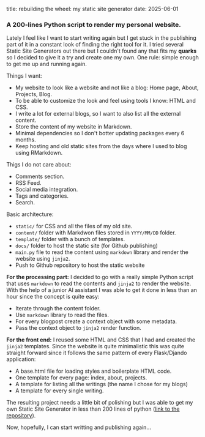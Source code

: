 title: rebuilding the wheel: my static site generator
date: 2025-06-01

### A 200-lines Python script to render my personal website.

Lately I feel like I want to start writing again but I get stuck in the publishing part of it in a constant look of finding the right tool for it. I tried several Static Site Generators out there but I couldn't found any that fits my **quarks** so I decided to give it a try and create one my own. One rule: simple enough to get me up and running again.

Things I want:

  - My website to look like a website and not like a blog: Home page, About, Projects, Blog.
  - To be able to customize the look and feel using tools I know: HTML and CSS.
  - I write a lot for external blogs, so I want to also list all the external content.
  - Store the content of my website in Markdown.
  - Minimal dependencies so I don't botter updating packages every 6 months.
  - Keep hosting and old static sites from the days where I used to blog using RMarkdown.

Thigs I do not care about:

  - Comments section.
  - RSS Feed.
  - Social media integration.
  - Tags and categories.
  - Search.

Basic architecture:

  - `static/` for CSS and all the files of my old site.
  - `content/` folder with Markdwon files stored in `YYYY/MM/DD` folder.
  - `template/` folder with a bunch of templates.
  - `docs/` folder to host the static site (for Github publishing)
  - `main.py` file to read the content using `markdown` library and render the website using `jinja2`.
  - Push to Github repository to host the static website

**For the processing part:** I decided to go with a really simple Python script that uses `markdown` to read the contents and `jinja2` to render the website. With the help of a junior AI assistant I was able to get it done in less than an hour since the concept is quite easy:

 - Iterate through the content folder.
 - Use `markdown` library to read the files.
 - For every blogpost create a context object with some metadata.
 - Pass the context object to `jinja2` render function.

**For the front end:** I reused some HTML and CSS that I had and created the `jinja2` templates. Since the website is quite minimalistic this was quite straight forward since it follows the same pattern of every Flask/Djando application:

 - A base.html file for loading styles and boilerplate HTML code.
 - One template for every page: index, about, projects.
 - A template for listing all the writings (the name I chose for my blogs)
 - A template for every single writing.

The resulting project needs a little bit of polishing but I was able to get my own Static Site Generator in less than 200 lines of python ([link to the repository](https://github.com/pdelboca/pdelboca.github.io)).

Now, hopefully, I can start writting and publishing again...
